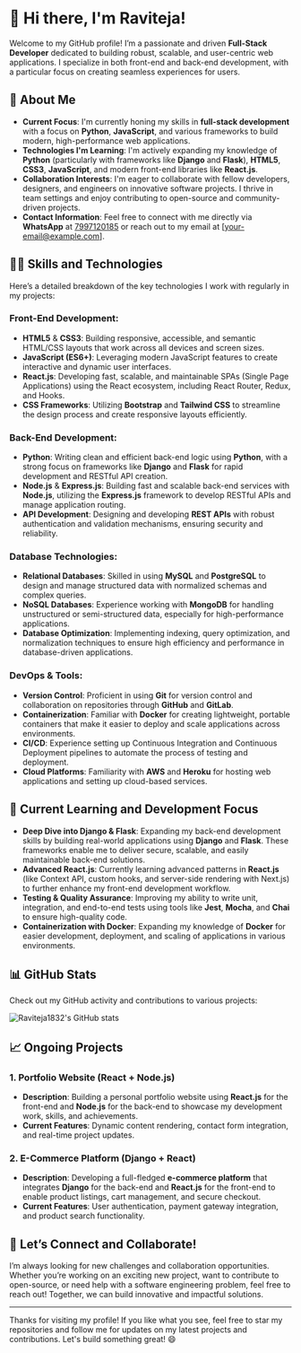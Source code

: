 # 👋 Hi there, I'm Raviteja!

Welcome to my GitHub profile! I’m a passionate and driven **Full-Stack Developer** dedicated to building robust, scalable, and user-centric web applications. I specialize in both front-end and back-end development, with a particular focus on creating seamless experiences for users.

## 🚀 About Me

- **Current Focus**: I'm currently honing my skills in **full-stack development** with a focus on **Python**, **JavaScript**, and various frameworks to build modern, high-performance web applications.
- **Technologies I'm Learning**: I'm actively expanding my knowledge of **Python** (particularly with frameworks like **Django** and **Flask**), **HTML5**, **CSS3**, **JavaScript**, and modern front-end libraries like **React.js**.
- **Collaboration Interests**: I'm eager to collaborate with fellow developers, designers, and engineers on innovative software projects. I thrive in team settings and enjoy contributing to open-source and community-driven projects.
- **Contact Information**: Feel free to connect with me directly via **WhatsApp** at [7997120185](tel:+917997120185) or reach out to my email at [your-email@example.com].

## 🧑‍💻 Skills and Technologies

Here’s a detailed breakdown of the key technologies I work with regularly in my projects:

### Front-End Development:
- **HTML5** & **CSS3**: Building responsive, accessible, and semantic HTML/CSS layouts that work across all devices and screen sizes.
- **JavaScript (ES6+)**: Leveraging modern JavaScript features to create interactive and dynamic user interfaces.
- **React.js**: Developing fast, scalable, and maintainable SPAs (Single Page Applications) using the React ecosystem, including React Router, Redux, and Hooks.
- **CSS Frameworks**: Utilizing **Bootstrap** and **Tailwind CSS** to streamline the design process and create responsive layouts efficiently.

### Back-End Development:
- **Python**: Writing clean and efficient back-end logic using **Python**, with a strong focus on frameworks like **Django** and **Flask** for rapid development and RESTful API creation.
- **Node.js** & **Express.js**: Building fast and scalable back-end services with **Node.js**, utilizing the **Express.js** framework to develop RESTful APIs and manage application routing.
- **API Development**: Designing and developing **REST APIs** with robust authentication and validation mechanisms, ensuring security and reliability.

### Database Technologies:
- **Relational Databases**: Skilled in using **MySQL** and **PostgreSQL** to design and manage structured data with normalized schemas and complex queries.
- **NoSQL Databases**: Experience working with **MongoDB** for handling unstructured or semi-structured data, especially for high-performance applications.
- **Database Optimization**: Implementing indexing, query optimization, and normalization techniques to ensure high efficiency and performance in database-driven applications.

### DevOps & Tools:
- **Version Control**: Proficient in using **Git** for version control and collaboration on repositories through **GitHub** and **GitLab**.
- **Containerization**: Familiar with **Docker** for creating lightweight, portable containers that make it easier to deploy and scale applications across environments.
- **CI/CD**: Experience setting up Continuous Integration and Continuous Deployment pipelines to automate the process of testing and deployment.
- **Cloud Platforms**: Familiarity with **AWS** and **Heroku** for hosting web applications and setting up cloud-based services.

## 🔄 Current Learning and Development Focus

- **Deep Dive into Django & Flask**: Expanding my back-end development skills by building real-world applications using **Django** and **Flask**. These frameworks enable me to deliver secure, scalable, and easily maintainable back-end solutions.
- **Advanced React.js**: Currently learning advanced patterns in **React.js** (like Context API, custom hooks, and server-side rendering with Next.js) to further enhance my front-end development workflow.
- **Testing & Quality Assurance**: Improving my ability to write unit, integration, and end-to-end tests using tools like **Jest**, **Mocha**, and **Chai** to ensure high-quality code.
- **Containerization with Docker**: Expanding my knowledge of **Docker** for easier development, deployment, and scaling of applications in various environments.

## 📊 GitHub Stats

Check out my GitHub activity and contributions to various projects:

![Raviteja1832's GitHub stats](https://github-readme-stats.vercel.app/api?username=raviteja1832&show_icons=true&count_private=true&theme=radical)

## 📈 Ongoing Projects

### 1. **Portfolio Website (React + Node.js)**
   - **Description**: Building a personal portfolio website using **React.js** for the front-end and **Node.js** for the back-end to showcase my development work, skills, and achievements.
   - **Current Features**: Dynamic content rendering, contact form integration, and real-time project updates.

### 2. **E-Commerce Platform (Django + React)**
   - **Description**: Developing a full-fledged **e-commerce platform** that integrates **Django** for the back-end and **React.js** for the front-end to enable product listings, cart management, and secure checkout.
   - **Current Features**: User authentication, payment gateway integration, and product search functionality.

## 🤝 Let’s Connect and Collaborate!

I’m always looking for new challenges and collaboration opportunities. Whether you’re working on an exciting new project, want to contribute to open-source, or need help with a software engineering problem, feel free to reach out! Together, we can build innovative and impactful solutions.

---

Thanks for visiting my profile! If you like what you see, feel free to star my repositories and follow me for updates on my latest projects and contributions. Let's build something great! 😄
